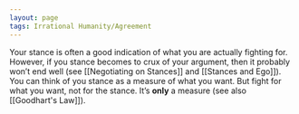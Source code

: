 ```yaml
---
layout: page
tags: Irrational Humanity/Agreement 
---
```


Your stance is often a good indication of what you are actually fighting for. However, if you stance becomes to crux of your argument, then it probably won’t end well (see [[Negotiating on Stances]] and [[Stances and Ego]]). You can think of you stance as a measure of what you want. But fight for what you want, not for the stance. It’s **only** a measure (see also [[Goodhart's Law]]).